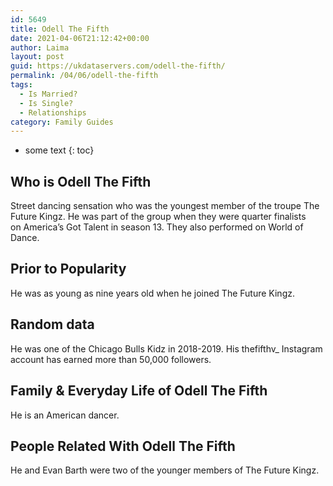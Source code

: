 ```yaml
---
id: 5649
title: Odell The Fifth
date: 2021-04-06T21:12:42+00:00
author: Laima
layout: post
guid: https://ukdataservers.com/odell-the-fifth/
permalink: /04/06/odell-the-fifth
tags:
  - Is Married?
  - Is Single?
  - Relationships
category: Family Guides
---
```


* some text
{: toc}


## Who is Odell The Fifth
                  
                  
                  
Street dancing sensation who was the youngest member of the troupe The Future Kingz. He was part of the group when they were quarter finalists on America&#8217;s Got Talent in season 13. They also performed on World of Dance.
                  
              
            
              
            
                
                
                
## Prior to Popularity
                  
                  
                  
He was as young as nine years old when he joined The Future Kingz.
                  
              
            
              
            
                
                
                
## Random data
                  
                  
                  
He was one of the Chicago Bulls Kidz in 2018-2019. His thefifthv_ Instagram account has earned more than 50,000 followers.
                  
              
            
              
            
                
                
                
## Family & Everyday Life of Odell The Fifth
                  
                  
                  
He is an American dancer.
                  
              
            
              
            
                
                
                
## People Related With Odell The Fifth
                  
                  
                  
He and Evan Barth were two of the younger members of The Future Kingz.
                  
              
            
              
            
                
              
            
              
              
            
            
              
            
          
          
          